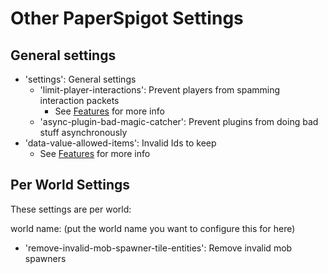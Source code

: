 Other PaperSpigot Settings
===========================

## General settings
- 'settings': General settings
    - 'limit-player-interactions': Prevent players from spamming interaction packets
        - See [Features](../index.md#Features) for more info
    - 'async-plugin-bad-magic-catcher': Prevent plugins from doing bad stuff asynchronously
- 'data-value-allowed-items': Invalid Ids to keep
    - See [Features](../index.md#Features) for more info
  
## Per World Settings
These settings are per world:

world name: (put the world name you want to configure this for here)

- 'remove-invalid-mob-spawner-tile-entities': Remove invalid mob spawners
